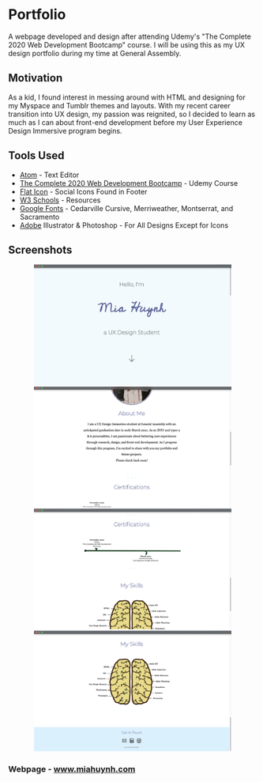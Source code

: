 # Portfolio

A webpage developed and design after attending Udemy's "The Complete 2020 Web Development Bootcamp" course. I will be using this as my UX design portfolio during my time at General Assembly. 

## Motivation

As a kid, I found interest in messing around with HTML and designing for my Myspace and Tumblr themes and layouts. With my recent career transition into UX design, my passion was reignited, so I decided to learn as much as I can about front-end development before my User Experience Design Immersive program begins. 

## Tools Used

<ul>
  <li><a href="Atom.io">Atom</a> - Text Editor</li>
  <li><a href="https://www.udemy.com/course/the-complete-web-development-bootcamp/?utm_source=adwords&utm_medium=udemyads&utm_campaign=LongTail_la.EN_cc.US&utm_content=deal4584&utm_term=_._ag_81829991707_._ad_436603485118_._kw__._de_c_._dm__._pl__._ti_dsa-1007766171312_._li_9019639_._pd__._&matchtype=b&gclid=CjwKCAiAnvj9BRA4EiwAuUMDf65L7Nlf8i_4C9SCAH-cqrm9ERIczFLs-EVaeeOncxsMR8-2v9MNyRoCa8sQAvD_BwE">The Complete 2020 Web Development Bootcamp</a> - Udemy Course</li>
  <li><a href="https://www.flaticon.com">Flat Icon</a> - Social Icons Found in Footer</li>
  <li><a href="https://www.w3schools.com">W3 Schools</a> - Resources</li>
  <li><a href="https://www.fonts.google.com">Google Fonts</a> - Cedarville Cursive, Merriweather, Montserrat, and Sacramento</li>
  <li><a href="https://www.adobe.com">Adobe</a> Illustrator & Photoshop - For All Designs Except for Icons</li>
</ul>

## Screenshots

<p align="center" display="inline">
  <img src="https://github.com/Miariabobia/Portfolio/blob/readme/Screen%20Shot%202020-11-25%20at%209.18.06%20PM.png?raw=true" alt="Screenshot" width="400">
  <img src="https://github.com/Miariabobia/Portfolio/blob/readme/Screen%20Shot%202020-11-25%20at%209.18.35%20PM.png?raw=true" alt="Screenshot" width="400">
  <img src="https://github.com/Miariabobia/Portfolio/blob/readme/Screen%20Shot%202020-11-25%20at%209.29.17%20PM.png?raw=true" alt="Screenshot" width="400">
  <img src="https://github.com/Miariabobia/Portfolio/blob/readme/Screen%20Shot%202020-11-25%20at%209.18.49%20PM.png?raw=true" alt="Screenshot" width="400">
</p>

### Webpage - <a href="https://www.miahuynh.com">www.miahuynh.com</a>
